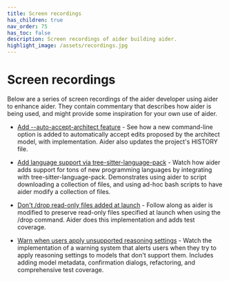 ```yaml
---
title: Screen recordings
has_children: true
nav_order: 75
has_toc: false
description: Screen recordings of aider building aider.
highlight_image: /assets/recordings.jpg
---
```


# Screen recordings

Below are a series of screen recordings of the aider developer using aider
to enhance aider.
They contain commentary that describes how aider is being used,
and might provide some inspiration for your own use of aider.

- [Add --auto-accept-architect feature](./auto-accept-architect.html) - See how a new command-line option is added to automatically accept edits proposed by the architect model, with implementation. Aider also updates the project's HISTORY file.

- [Add language support via tree-sitter-language-pack](./tree-sitter-language-pack.html) - Watch how aider adds support for tons of new programming languages by integrating with tree-sitter-language-pack. Demonstrates using aider to script downloading a collection of files, and using ad-hoc bash scripts to have aider modify a collection of files.

- [Don't /drop read-only files added at launch](./dont-drop-original-read-files.html) - Follow along as aider is modified to preserve read-only files specified at launch when using the /drop command. Aider does this implementation and adds test coverage.

- [Warn when users apply unsupported reasoning settings](./model-accepts-settings.html) - Watch the implementation of a warning system that alerts users when they try to apply reasoning settings to models that don't support them. Includes adding model metadata, confirmation dialogs, refactoring, and comprehensive test coverage.

